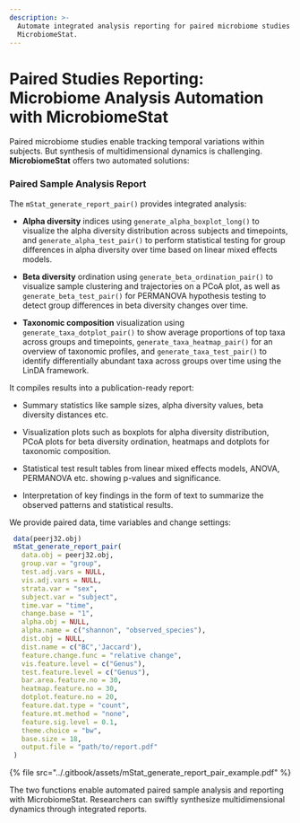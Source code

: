 ```yaml
---
description: >-
  Automate integrated analysis reporting for paired microbiome studies with
  MicrobiomeStat.
---
```


# Paired Studies Reporting: Microbiome Analysis Automation with MicrobiomeStat

Paired microbiome studies enable tracking temporal variations within subjects. But synthesis of multidimensional dynamics is challenging. **MicrobiomeStat** offers two automated solutions:

### Paired Sample Analysis Report

The `mStat_generate_report_pair()` provides integrated analysis:

- **Alpha diversity** indices using `generate_alpha_boxplot_long()` to visualize the alpha diversity distribution across subjects and timepoints, and `generate_alpha_test_pair()` to perform statistical testing for group differences in alpha diversity over time based on linear mixed effects models.

- **Beta diversity** ordination using `generate_beta_ordination_pair()` to visualize sample clustering and trajectories on a PCoA plot, as well as `generate_beta_test_pair()` for PERMANOVA hypothesis testing to detect group differences in beta diversity changes over time.

- **Taxonomic composition** visualization using `generate_taxa_dotplot_pair()` to show average proportions of top taxa across groups and timepoints, `generate_taxa_heatmap_pair()` for an overview of taxonomic profiles, and `generate_taxa_test_pair()` to identify differentially abundant taxa across groups over time using the LinDA framework.

It compiles results into a publication-ready report:

- Summary statistics like sample sizes, alpha diversity values, beta diversity distances etc. 

- Visualization plots such as boxplots for alpha diversity distribution, PCoA plots for beta diversity ordination, heatmaps and dotplots for taxonomic composition.

- Statistical test result tables from linear mixed effects models, ANOVA, PERMANOVA etc. showing p-values and significance.

- Interpretation of key findings in the form of text to summarize the observed patterns and statistical results. 

We provide paired data, time variables and change settings:

```r
 data(peerj32.obj)
 mStat_generate_report_pair(
   data.obj = peerj32.obj,
   group.var = "group",
   test.adj.vars = NULL,
   vis.adj.vars = NULL,
   strata.var = "sex",
   subject.var = "subject",
   time.var = "time",
   change.base = "1",
   alpha.obj = NULL,
   alpha.name = c("shannon", "observed_species"),
   dist.obj = NULL,
   dist.name = c("BC",'Jaccard'),
   feature.change.func = "relative change",
   vis.feature.level = c("Genus"),
   test.feature.level = c("Genus"),
   bar.area.feature.no = 30,
   heatmap.feature.no = 30,
   dotplot.feature.no = 20,
   feature.dat.type = "count",
   feature.mt.method = "none",
   feature.sig.level = 0.1,
   theme.choice = "bw",
   base.size = 18,
   output.file = "path/to/report.pdf"
 )
```

{% file src="../.gitbook/assets/mStat_generate_report_pair_example.pdf" %}

The two functions enable automated paired sample analysis and reporting with MicrobiomeStat. Researchers can swiftly synthesize multidimensional dynamics through integrated reports.
